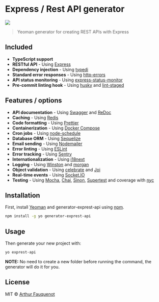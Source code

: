 # Express / Rest API generator

![](https://img.shields.io/badge/license-MIT-blue.svg)

> Yeoman generator for creating REST APIs with Express

## Included

- **TypeScript support**
- **RESTful API** - Using [Express](https://github.com/expressjs/express/)
- **Dependency injection** - Using [typedi](https://github.com/typestack/typedi)
- **Standard error responses** - Using [http-errors](https://www.npmjs.com/package/http-errors)
- **API status monitoring** - Using [express-status-monitor](https://www.npmjs.com/package/express-status-monitor)
- **Pre-commit linting hook** - Using [husky](https://github.com/typicode/husky) and [lint-staged](https://github.com/okonet/lint-staged)

## Features / options

- **API documentation** - Using [Swagger](https://swagger.io/) and [ReDoc](https://github.com/Redocly/redoc)
- **Caching** - Using [Redis](https://github.com/NodeRedis/node-redis)
- **Code formatting** - Using [Prettier](https://prettier.io/)
- **Containerization** - Using [Docker Compose](https://docs.docker.com/compose/)
- **Cron jobs** - Using [node-schedule](https://github.com/node-schedule/node-schedule)
- **Database ORM** - Using [Sequelize](http://docs.sequelizejs.com/)
- **Email sending** - Using [Nodemailer](https://nodemailer.com/about/)
- **Error linting** - Using [ESLint](https://eslint.org/)
- **Error tracking** - Using [Sentry](https://docs.sentry.io/platforms/node/)
- **Internationalization** - Using [i18next](https://www.i18next.com/)
- **Logging** - Using [Winston](https://github.com/winstonjs/winston) and [morgan](https://github.com/expressjs/morgan#readme)
- **Object validation** - Using [celebrate](https://www.npmjs.com/package/celebrate) and [Joi](https://github.com/sideway/joi)
- **Real-time events** - Using [Socket.IO](https://socket.io/)
- **Testing** - Using [Mocha](https://mochajs.org/), [Chai](https://www.chaijs.com/), [Sinon](https://sinonjs.org/), [Supertest](https://github.com/visionmedia/supertest) and coverage with [nyc](https://github.com/istanbuljs/nyc)

## Installation

First, install [Yeoman](http://yeoman.io) and generator-exprest-api using [npm](https://www.npmjs.com/).

```bash
npm install -g yo generator-exprest-api
```

## Usage

Then generate your new project with:

```bash
yo exprest-api
```

**NOTE:** No need to create a new folder before running the command, the generator will do it for you.

## License

MIT © [Arthur Fauquenot](https://github.com/arthurfauq)
